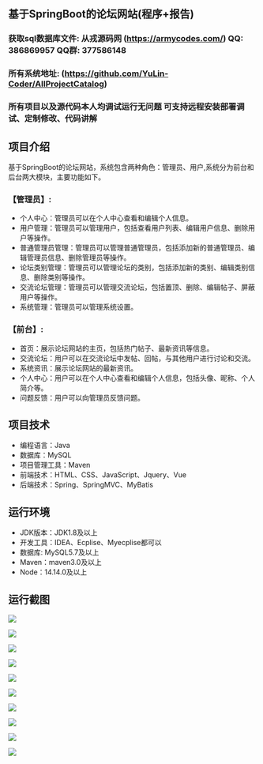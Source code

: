 ## 基于SpringBoot的论坛网站(程序+报告)

###  获取sql数据库文件: 从戎源码网 (https://armycodes.com/) QQ: 386869957 QQ群: 377586148
###  所有系统地址: (https://github.com/YuLin-Coder/AllProjectCatalog) 
###  所有项目以及源代码本人均调试运行无问题 可支持远程安装部署调试、定制修改、代码讲解

## 项目介绍
基于SpringBoot的论坛网站，系统包含两种角色：管理员、用户,系统分为前台和后台两大模块，主要功能如下。

### 【管理员】:
- 个人中心：管理员可以在个人中心查看和编辑个人信息。
- 用户管理：管理员可以管理用户，包括查看用户列表、编辑用户信息、删除用户等操作。
- 普通管理员管理：管理员可以管理普通管理员，包括添加新的普通管理员、编辑管理员信息、删除管理员等操作。
- 论坛类别管理：管理员可以管理论坛的类别，包括添加新的类别、编辑类别信息、删除类别等操作。
- 交流论坛管理：管理员可以管理交流论坛，包括置顶、删除、编辑帖子、屏蔽用户等操作。
- 系统管理：管理员可以管理系统设置。

### 【前台】:
- 首页：展示论坛网站的主页，包括热门帖子、最新资讯等信息。
- 交流论坛：用户可以在交流论坛中发帖、回帖，与其他用户进行讨论和交流。
- 系统资讯：展示论坛网站的最新资讯。
- 个人中心：用户可以在个人中心查看和编辑个人信息，包括头像、昵称、个人简介等。
- 问题反馈：用户可以向管理员反馈问题。


## 项目技术
- 编程语言：Java
- 数据库：MySQL
- 项目管理工具：Maven
- 前端技术：HTML、CSS、JavaScript、Jquery、Vue
- 后端技术：Spring、SpringMVC、MyBatis

## 运行环境
- JDK版本：JDK1.8及以上
- 开发工具：IDEA、Ecplise、Myecplise都可以
- 数据库: MySQL5.7及以上
- Maven：maven3.0及以上
- Node：14.14.0及以上

## 运行截图
![](screenshot/1.png)

![](screenshot/2.png)

![](screenshot/3.png)

![](screenshot/4.png)

![](screenshot/5.png)

![](screenshot/6.png)

![](screenshot/7.png)

![](screenshot/8.png)

![](screenshot/9.png)

![](screenshot/10.png)
